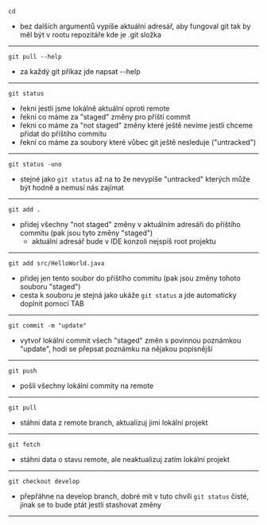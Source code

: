 `cd`

- bez dalších argumentů vypíše aktuální adresář, aby fungoval git tak by měl být v rootu repozitáře kde je .git složka

---

`git pull --help`

- za každý git příkaz jde napsat --help

---

`git status`

- řekni jestli jsme lokálně aktuální oproti remote
- řekni co máme za "staged" změny pro příští commit
- řekni co máme za "not staged" změny které ještě nevíme jestli chceme přidat do příštího commitu
- řekni co máme za soubory které vůbec git ještě nesleduje ("untracked")

---

`git status -uno`

- stejné jako `git status` až na to že nevypíše "untracked" kterých může být hodně a nemusí nás zajímat

---

`git add .`

- přidej všechny "not staged" změny v aktuálním adresáři do příštího commitu (pak jsou tyto změny "staged")
	- aktuální adresář bude v IDE konzoli nejspíš root projektu

---

`git add src/HelloWorld.java`

- přidej jen tento soubor do příštího commitu (pak jsou změny tohoto souboru "staged")
- cesta k souboru je stejná jako ukáže `git status` a jde automaticky doplnit pomocí TAB

---

`git commit -m "update"`

- vytvoř lokální commit všech "staged" změn s povinnou poznámkou "update", hodí se přepsat poznámku na nějakou popisnější

---

`git push`

- pošli všechny lokální commity na remote

---

`git pull`

- stáhni data z remote branch, aktualizuj jimi lokální projekt

--- 

`git fetch`

- stáhni data o stavu remote, ale neaktualizuj zatím lokální projekt

---

`git checkout develop`

- přepřáhne na develop branch, dobré mít v tuto chvíli `git status` čisté, jinak se to bude ptát jestli stashovat změny

---

